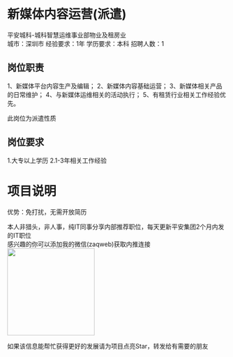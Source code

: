 # 新媒体内容运营(派遣)
平安城科-城科智慧运维事业部物业及租房业  
城市：深圳市 经验要求：1年 学历要求：本科  招聘人数：1

## 岗位职责
1、新媒体平台内容生产及编辑； 
 2、新媒体内容基础运营； 
 3、新媒体相关产品的日常维护； 
 4、与新媒体运维相关的活动执行； 
 5、有租赁行业相关工作经验优先。
 
 此岗位为派遣性质

## 岗位要求
1.大专以上学历
 2.1-3年相关工作经验

# 项目说明

优势：免打扰，无需开放简历

本人非猎头，非人事，纯IT同事分享内部推荐职位，每天更新平安集团2个月内发的IT职位  
感兴趣的你可以添加我的微信(zaqweb)获取内推连接  
<img src="https://github.com/zaqweb/PA-IT-JOBS/blob/master/WechatICode.jpeg"  height="200" width="200">

如果该信息能帮忙获得更好的发展请为项目点亮Star，转发给有需要的朋友




